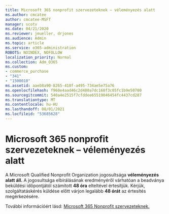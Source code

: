 ```yaml
---
title: Microsoft 365 nonprofit szervezeteknek – véleményezés alatt
ms.author: cmcatee
author: cmcatee-MSFT
manager: scotv
ms.date: 04/21/2020
ms.reviewer: jmueller, drjones
ms.audience: Admin
ms.topic: article
ms.service: o365-administration
ROBOTS: NOINDEX, NOFOLLOW
localization_priority: Normal
ms.collection: Adm_O365
ms.custom:
- commerce_purchase
- "341"
- "1500010"
ms.assetid: aaeb8a90-8265-410f-a495-734ae5e75a76
ms.openlocfilehash: f960e4aad46c2d480a7dc168f3c05fc1b9e50700
ms.sourcegitcommit: 540a4e2515f7cfddee65519046454fc4437cd287
ms.translationtype: MT
ms.contentlocale: hu-HU
ms.lasthandoff: 08/01/2021
ms.locfileid: "53685628"
---
```

# <a name="microsoft-365-for-nonprofits---under-review"></a>Microsoft 365 nonprofit szervezeteknek – véleményezés alatt

A Microsoft Qualified Nonprofit Organization jogosultsága **véleményezés alatt áll.** A jogosultsága elbírálásának eredményéről várhatóan a beadványa beküldési időpontjától számított **48 óra** elteltével értesítjük. Kérjük, szolgáltatáskérés küldése előtt várjon legalább **48 órát** az értesítés megérkezésére. 

További információért lásd: [Microsoft 365 Nonprofit szervezeteknek.](https://www.microsoft.com/nonprofits/microsoft-365) 

